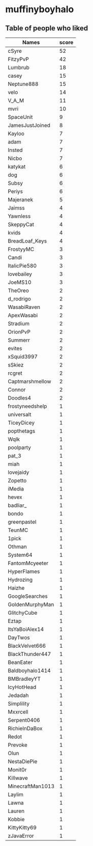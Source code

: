 # muffinyboyhalo
## Table of people who liked
Names | score
--- | ---
cSyre | 52
FitzyPvP | 42
Lumbrub | 18
casey | 15
Neptune888 | 15
velo | 14
V_A_M | 11
mvri | 10
SpaceUnit | 9
JamesJustJoined | 8
Kayloo | 7
adam | 7
Insted | 7
Nicbo | 7
katykat | 6
dog | 6
Subsy | 6
Periys | 6
Majeranek | 5
Jaimss | 4
Yawnless | 4
SkeppyCat | 4
kvids | 4
BreadLoaf_Keys | 4
FrostyyMC | 3
Candi | 3
ItalicPie580 | 3
lovebailey | 3
JoeMS10 | 3
TheOreo | 2
d_rodrigo | 2
WasabiRaven | 2
ApexWasabi | 2
Stradium | 2
OrionPvP | 2
Summerr | 2
evites | 2
xSquid3997 | 2
sSkiez | 2
rcgret | 2
Captmarshmellow | 2
Connor | 2
Doodles4 | 2
frostyneedshelp | 1
universalt | 1
TiceyDicey | 1
popthetags | 1
Wqlk | 1
poolparty | 1
pat_3 | 1
miah | 1
lovejaidy | 1
Zopetto | 1
iMedia | 1
hevex | 1
badliar_ | 1
bondo | 1
greenpastel | 1
TeunMC | 1
1pick | 1
Othman | 1
System64 | 1
FantomMcyeeter | 1
HyperFlames | 1
Hydrozing | 1
Haizhe | 1
GoogleSearches | 1
GoldenMurphyMan | 1
GlitchyCube | 1
Eztap | 1
ItsYaBoiAlex14 | 1
DayTwos | 1
BlackVelvet666 | 1
BlackThunder447 | 1
BeanEater | 1
Baldboyhalo1414 | 1
BMBradleyYT | 1
IcyHotHead | 1
Jedadah | 1
Simplility | 1
Mxxrcell | 1
Serpent0406 | 1
RichieInDaBox | 1
Redot | 1
Prevoke | 1
Olun | 1
NestaDiePie | 1
Monit0r | 1
Killwave | 1
MinecraftMan1013 | 1
Laylim | 1
Lawna | 1
Lauren | 1
Kobbie | 1
KittyKitty69 | 1
zJavaError | 1
